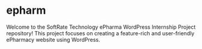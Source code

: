 # epharm
Welcome to the SoftRate Technology ePharma WordPress Internship Project repository! This project focuses on creating a feature-rich and user-friendly ePharmacy website using WordPress.
